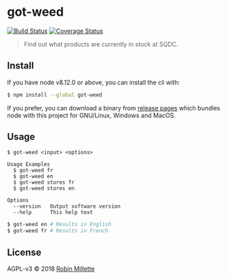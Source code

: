 # got-weed
[![Build Status](https://travis-ci.org/millette/got-weed.svg?branch=master)](https://travis-ci.org/millette/got-weed)
[![Coverage Status](https://coveralls.io/repos/github/millette/got-weed/badge.svg?branch=master)](https://coveralls.io/github/millette/got-weed?branch=master)
> Find out what products are currently in stock at SQDC.

## Install
If you have node v8.12.0 or above, you can install the cli with:

```sh
$ npm install --global got-weed
```

If you prefer, you can download a binary from [release pages](https://github.com/millette/got-weed/releases) which bundles node with this project for GNU/Linux, Windows and MacOS.

## Usage

```
$ got-weed <input> <options>

Usage Examples
  $ got-weed fr
  $ got-weed en
  $ got-weed stores fr
  $ got-weed stores en

Options
  --version   Output software version
  --help      This help text
```

```sh
$ got-weed en # Results in English
$ got-weed fr # Results in French
```

## License
AGPL-v3 © 2018 [Robin Millette](http://robin.millette.info)
